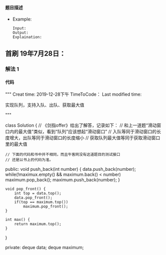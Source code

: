 ## 
#### 题目描述

- Example:
    ```
    Input: 
    Output: 
    Explaination:
    ```  

## 首刷 19年7月28日：
### 解法 1
#### 代码

"""
Creat time: 2019-12-28下午
TimeToCode：
Last modified time: 

实现队列，支持入队、出队、获取最大值

"""

class Solution {
    // 《剑指offer》给出了解答，记录如下：
    // 和上一道题“滑动窗口内的最大值”类似，看到“队列”应该想起“滑动窗口”
    // 入队等同于滑动窗口的长度增大，出队等同于滑动窗口的长度缩小
    // 获取队列最大值等同于获取滑动窗口里的最大值

    // 下面的代码和书中并不相同，而且牛客网没有这道题目的测试接口
    // 还是以书上的代码为准。

public:
    void push_back(int number) {
        data.push_back(number);
        while(!maximux.empty() && maximum.back() < number)
            maximum.pop_back();
        maximum.push_back(number);
    }

    void pop_front() {
        int top = data.top();
        data.pop_front();
        if(top == maximum.top())
            maximum.pop_front();
    }

    int max() {
        return maximum.top();
    }
}

private:
    deque<int> data;
    deque<int> maximum;